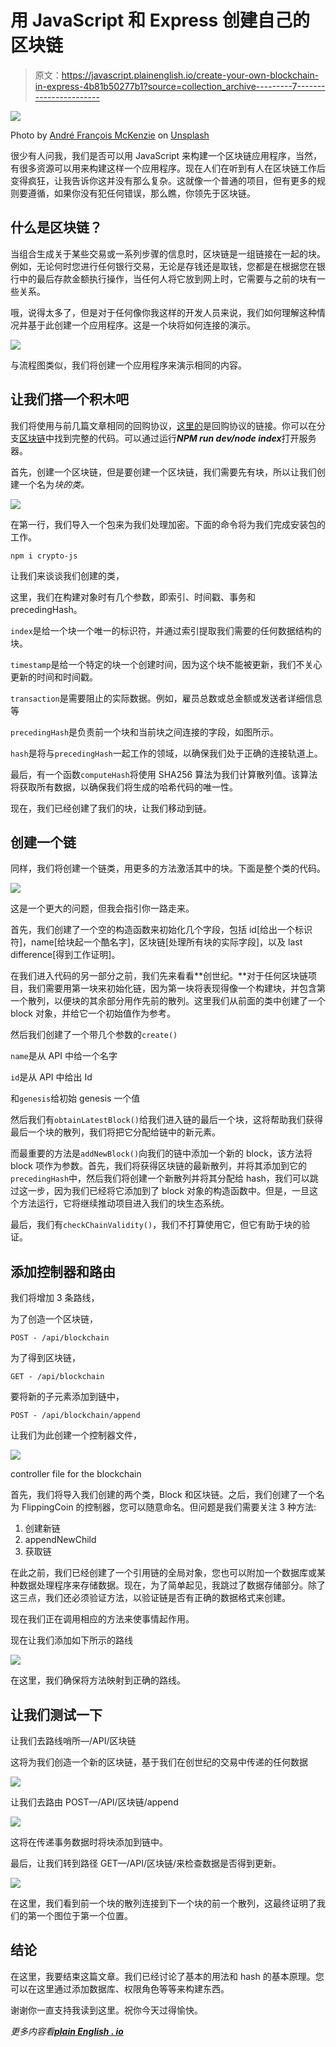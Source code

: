 # 用 JavaScript 和 Express 创建自己的区块链

> 原文：<https://javascript.plainenglish.io/create-your-own-blockchain-in-express-4b81b50277b1?source=collection_archive---------7----------------------->

![](img/7b21f8d47991e7721c81b5def72788e0.png)

Photo by [André François McKenzie](https://unsplash.com/@silverhousehd?utm_source=medium&utm_medium=referral) on [Unsplash](https://unsplash.com?utm_source=medium&utm_medium=referral)

很少有人问我，我们是否可以用 JavaScript 来构建一个区块链应用程序，当然，有很多资源可以用来构建这样一个应用程序。现在人们在听到有人在区块链工作后变得疯狂，让我告诉你这并没有那么复杂。这就像一个普通的项目，但有更多的规则要遵循，如果你没有犯任何错误，那么瞧，你领先于区块链。

## 什么是区块链？

当组合生成关于某些交易或一系列步骤的信息时，区块链是一组链接在一起的块。例如，无论何时您进行任何银行交易，无论是存钱还是取钱，您都是在根据您在银行中的最后存款金额执行操作，当任何人将它放到网上时，它需要与之前的块有一些关系。

哦，说得太多了，但是对于任何像你我这样的开发人员来说，我们如何理解这种情况并基于此创建一个应用程序。这是一个块将如何连接的演示。

![](img/ebdd3011c062df70211030c2a7a03f48.png)

与流程图类似，我们将创建一个应用程序来演示相同的内容。

## 让我们搭一个积木吧

我们将使用与前几篇文章相同的回购协议，[这里的](https://github.com/Piyush-Use-Personal/Role-Based-Access)是回购协议的链接。你可以在分支[区块链](https://github.com/Piyush-Use-Personal/Role-Based-Access/tree/blockchain)中找到完整的代码。可以通过运行***NPM run dev/node index***打开服务器。

首先，创建一个区块链，但是要创建一个区块链，我们需要先有块，所以让我们创建一个名为*块的类。*

![](img/e7872503c1e9752fb8c8c99d68ab42c2.png)

在第一行，我们导入一个包来为我们处理加密。下面的命令将为我们完成安装包的工作。

`npm i crypto-js`

让我们来谈谈我们创建的类，

这里，我们在构建对象时有几个参数，即索引、时间戳、事务和 precedingHash。

`index`是给一个块一个唯一的标识符，并通过索引提取我们需要的任何数据结构的块。

`timestamp`是给一个特定的块一个创建时间，因为这个块不能被更新，我们不关心更新的时间和时间戳。

`transaction`是需要阻止的实际数据。例如，雇员总数或总金额或发送者详细信息等

`precedingHash`是负责前一个块和当前块之间连接的字段，如图所示。

`hash`是将与`precedingHash`一起工作的领域，以确保我们处于正确的连接轨道上。

最后，有一个函数`computeHash`将使用 SHA256 算法为我们计算散列值。该算法将获取所有数据，以确保我们将生成的哈希代码的唯一性。

现在，我们已经创建了我们的块，让我们移动到链。

## 创建一个链

同样，我们将创建一个链类，用更多的方法激活其中的块。下面是整个类的代码。

![](img/76dd7931d259eda124ddd93cb821c23f.png)

这是一个更大的问题，但我会指引你一路走来。

首先，我们创建了一个空的构造函数来初始化几个字段，包括 id[给出一个标识符]，name[给块起一个酷名字]，区块链[处理所有块的实际字段]，以及 last difference[得到工作证明]。

在我们进入代码的另一部分之前，我们先来看看**创世纪。**对于任何区块链项目，我们需要用第一块来初始化链，因为第一块将表现得像一个构建块，并包含第一个散列，以便块的其余部分用作先前的散列。这里我们从前面的类中创建了一个 block 对象，并给它一个初始值作为参考。

然后我们创建了一个带几个参数的`create()`

`name`是从 API 中给一个名字

`id`是从 API 中给出 Id

和`genesis`给初始 genesis 一个值

然后我们有`obtainLatestBlock()`给我们进入链的最后一个块，这将帮助我们获得最后一个块的散列，我们将把它分配给链中的新元素。

而最重要的方法是`addNewBlock()`向我们的链中添加一个新的 block，该方法将 block 项作为参数。首先，我们将获得区块链的最新散列，并将其添加到它的`precedingHash`中，然后我们将创建一个新散列并将其分配给 hash，我们可以跳过这一步，因为我们已经将它添加到了 block 对象的构造函数中。但是，一旦这个方法运行，它将继续推动项目进入我们的块生态系统。

最后，我们有`checkChainValidity()`，我们不打算使用它，但它有助于块的验证。

## 添加控制器和路由

我们将增加 3 条路线，

为了创造一个区块链，

```
POST - /api/blockchain
```

为了得到区块链，

```
GET - /api/blockchain
```

要将新的子元素添加到链中，

```
POST - /api/blockchain/append
```

让我们为此创建一个控制器文件，

![](img/1704224f9367b050cf3d8468625d1a58.png)

controller file for the blockchain

首先，我们将导入我们创建的两个类，Block 和区块链。之后，我们创建了一个名为 FlippingCoin 的控制器，您可以随意命名。但问题是我们需要关注 3 种方法:

1.  创建新链
2.  appendNewChild
3.  获取链

在此之前，我们已经创建了一个引用链的全局对象，您也可以附加一个数据库或某种数据处理程序来存储数据。现在，为了简单起见，我跳过了数据存储部分。除了这三点，我们还必须验证方法，以验证链是否有正确的数据格式来创建。

现在我们正在调用相应的方法来使事情起作用。

现在让我们添加如下所示的路线

![](img/4fef01f9187e7d9c0f84755ba7a8f752.png)

在这里，我们确保将方法映射到正确的路线。

## 让我们测试一下

让我们去路线哨所—/API/区块链

这将为我们创造一个新的区块链，基于我们在创世纪的交易中传递的任何数据

![](img/bc360f9aab7515a761f564f12888b042.png)

让我们去路由 POST—/API/区块链/append

![](img/63ca5d20121ab78e26c97d4ae1eca846.png)

这将在传递事务数据时将块添加到链中。

最后，让我们转到路径 GET—/API/区块链/来检查数据是否得到更新。

![](img/d79a37fdd6a3dd74bf2e116b74cad998.png)

在这里，我们看到前一个块的散列连接到下一个块的前一个散列，这最终证明了我们的第一个图位于第一个位置。

## 结论

在这里，我要结束这篇文章。我们已经讨论了基本的用法和 hash 的基本原理。您可以在这里通过添加数据库、权限角色等等来构建东西。

谢谢你一直支持我读到这里。祝你今天过得愉快。

*更多内容看*[***plain English . io***](https://plainenglish.io/)
